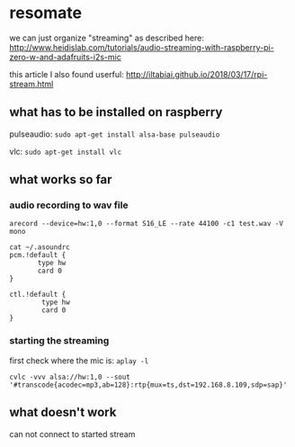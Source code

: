 # resomate

we can just organize "streaming" as described here: http://www.heidislab.com/tutorials/audio-streaming-with-raspberry-pi-zero-w-and-adafruits-i2s-mic

this article I also found userful: http://iltabiai.github.io/2018/03/17/rpi-stream.html

## what has to be installed on raspberry

pulseaudio: `sudo apt-get install alsa-base pulseaudio`

vlc: `sudo apt-get install vlc`

## what works so far

### audio recording to wav file

`arecord --device=hw:1,0 --format S16_LE --rate 44100 -c1 test.wav -V mono`

```
cat ~/.asoundrc 
pcm.!default {
       type hw
       card 0
}

ctl.!default {
        type hw
        card 0
}
```

### starting the streaming

first check where the mic is: `aplay -l`

`cvlc -vvv alsa://hw:1,0 --sout  '#transcode{acodec=mp3,ab=128}:rtp{mux=ts,dst=192.168.8.109,sdp=sap}'`


## what doesn't work

can not connect to started stream

